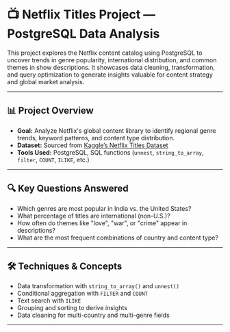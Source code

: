 # 📺 Netflix Titles Project — PostgreSQL Data Analysis

This project explores the Netflix content catalog using PostgreSQL to uncover trends in genre popularity, international distribution, and common themes in show descriptions. It showcases data cleaning, transformation, and query optimization to generate insights valuable for content strategy and global market analysis.

---

## 📊 Project Overview

- **Goal:** Analyze Netflix's global content library to identify regional genre trends, keyword patterns, and content type distribution.
- **Dataset:** Sourced from [Kaggle’s Netflix Titles Dataset](https://www.kaggle.com/shivamb/netflix-shows)  
- **Tools Used:** PostgreSQL, SQL functions (`unnest`, `string_to_array`, `filter`, `COUNT`, `ILIKE`, etc.)

---

## 🔍 Key Questions Answered

- Which genres are most popular in India vs. the United States?
- What percentage of titles are international (non-U.S.)?
- How often do themes like "love", "war", or "crime" appear in descriptions?
- What are the most frequent combinations of country and content type?

---

## 🛠 Techniques & Concepts

- Data transformation with `string_to_array()` and `unnest()`
- Conditional aggregation with `FILTER` and `COUNT`
- Text search with `ILIKE`
- Grouping and sorting to derive insights
- Data cleaning for multi-country and multi-genre fields

--- 

